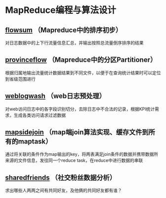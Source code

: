 # MapReduce编程与算法设计

## [flowsum](https://github.com/yangzheng0515/MapReduce/tree/master/flowsum) （Mapreduce中的排序初步）
对日志数据中的上下行流量信息汇总，并输出按照总流量倒序排序的结果

## [provinceflow](https://github.com/yangzheng0515/MapReduce/tree/master/provinceflow) （Mapreduce中的分区Partitioner）
根据归属地输出流量统计数据结果到不同文件，以便于在查询统计结果时可以定位到省级范围进行

## [weblogwash](https://github.com/yangzheng0515/MapReduce/tree/master/weblogwash) （web日志预处理）
对web访问日志中的各字段识别切分，去除日志中不合法的记录，根据KPI统计需求，生成各类访问请求过滤数据

## [mapsidejoin](https://github.com/yangzheng0515/MapReduce/tree/master/mapsidejoin) （map端join算法实现、缓存文件到所有的maptask）
通过将关联的条件作为map输出的key，将两表满足join条件的数据并携带数据所来源的文件信息，发往同一个reduce task，在reduce中进行数据的串联

## [sharedfriends](https://github.com/yangzheng0515/MapReduce/tree/master/sharedfriends) （社交粉丝数据分析）
求出哪些人两两之间有共同好友，及他俩的共同好友都有谁？
